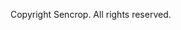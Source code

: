 <!--
# This file is automatically generated by a
# `metapak` module. Do NOT change it in
# place, your changes would be overriden.
-->

Copyright Sencrop. All rights reserved.
